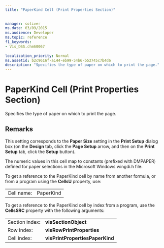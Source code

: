 ```yaml
---
title: "PaperKind Cell (Print Properties Section)"
 
 
manager: soliver
ms.date: 03/09/2015
ms.audience: Developer
ms.topic: reference
f1_keywords:
- Vis_DSS.chm60067
 
localization_priority: Normal
ms.assetid: b2c9616f-a144-eb99-54b6-b53745c7b4d6
description: "Specifies the type of paper on which to print the page."
---
```


# PaperKind Cell (Print Properties Section)

Specifies the type of paper on which to print the page.
  
## Remarks

This setting corresponds to the **Paper Size** setting in the **Print Setup** dialog box (on the **Design** tab, click the **Page Setup** arrow, and then on the **Print Setup** tab, click the **Setup** button). 
  
The numeric values in this cell map to constants (prefixed with DMPAPER) defined for paper selections in the Microsoft Windows wingdi.h file. 
  
To get a reference to the PaperKind cell by name from another formula, or from a program using the **CellsU** property, use: 
  
|||
|:-----|:-----|
|Cell name:  <br/> |PaperKind  <br/> |
   
To get a reference to the PaperKind cell by index from a program, use the **CellsSRC** property with the following arguments: 
  
|||
|:-----|:-----|
|Section index:  <br/> |**visSectionObject** <br/> |
|Row index:  <br/> |**visRowPrintProperties** <br/> |
|Cell index:  <br/> |**visPrintPropertiesPaperKind** <br/> |
   

